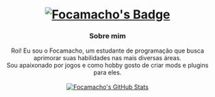 <html>
    <body>
        <a href="#"><h1 align="center"><img src="https://img.shields.io/badge/Focamacho-%230d1117.svg?style=for-the-badge&logoColor=white" alt="Focamacho's Badge"/></h1></a>
        <h3 align="center">Sobre mim</h3>
        <p align="center">
            Roi! Eu sou o Focamacho, um estudante de programação que busca aprimorar suas habilidades nas mais diversas áreas.
            <br/>
            Sou apaixonado por jogos e como hobby gosto de criar mods e plugins para eles.
            <br/>
            <br/>
            <a href="#"><img src="https://github-readme-stats.vercel.app/api?username=Focamacho&count_private=true&theme=radical" alt="Focamacho's GitHub Stats"/></a>
        </p>
    </body>
</html>
